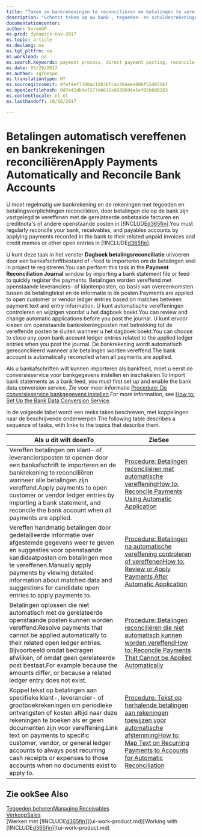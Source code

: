 ```yaml
---
title: "Taken om bankrekeningen te reconciliëren en betalingen te vereffenen met gerelateerde posten"
description: "Schetst taken om uw bank-, tegoeden- en schuldenrekeningen te reconciliëren, kasontvangsten of onkosten te boeken en betalingen automatisch te vereffenen."
documentationcenter: 
author: SorenGP
ms.prod: dynamics-nav-2017
ms.topic: article
ms.devlang: na
ms.tgt_pltfrm: na
ms.workload: na
ms.search.keywords: payment process, direct payment posting, reconcile payment, expenses, cash receipts
ms.date: 03/29/2017
ms.author: sgroespe
ms.translationtype: HT
ms.sourcegitcommit: 4fefaef7380ac10836fcac404eea006f55d8556f
ms.openlocfilehash: 0d7e42db9ef277eb615c6939694a5ef85b0d0283
ms.contentlocale: nl-nl
ms.lasthandoff: 10/16/2017

---
```

# <a name="apply-payments-automatically-and-reconcile-bank-accounts"></a><span data-ttu-id="ea704-103">Betalingen automatisch vereffenen en bankrekeningen reconciliëren</span><span class="sxs-lookup"><span data-stu-id="ea704-103">Apply Payments Automatically and Reconcile Bank Accounts</span></span>
<span data-ttu-id="ea704-104">U moet regelmatig uw bankrekening en de rekeningen met tegoeden en betalingsverplichtingen reconciliëren, door betalingen die op de bank zijn vastgelegd te vereffenen met de gerelateerde onbetaalde facturen en creditnota's of andere openstaande posten in [!INCLUDE[d365fin](includes/d365fin_long_md.md)].</span><span class="sxs-lookup"><span data-stu-id="ea704-104">You must regularly reconcile your bank, receivables, and payables accounts by applying payments recorded in the bank to their related unpaid invoices and credit memos or other open entries in [!INCLUDE[d365fin](includes/d365fin_long_md.md)].</span></span>  

<span data-ttu-id="ea704-105">U kunt deze taak in het venster **Dagboek betalingsreconciliatie** uitvoeren door een bankafschriftbestand of -feed te importeren om de betalingen snel in project te registreren.</span><span class="sxs-lookup"><span data-stu-id="ea704-105">You can perform this task in the **Payment Reconciliation Journal** window by importing a bank statement file or feed to quickly register the payments.</span></span> <span data-ttu-id="ea704-106">Betalingen worden vereffend met openstaande leveranciers- of klantenposten, op basis van overeenkomsten tussen de betalingtekst en de informatie in de posten.</span><span class="sxs-lookup"><span data-stu-id="ea704-106">Payments are applied to open customer or vendor ledger entries based on matches between payment text and entry information.</span></span> <span data-ttu-id="ea704-107">U kunt automatische vereffeningen controleren en wijzigen voordat u het dagboek boekt.</span><span class="sxs-lookup"><span data-stu-id="ea704-107">You can review and change automatic applications before you post the journal.</span></span> <span data-ttu-id="ea704-108">U kunt ervoor kiezen om openstaande bankrekeningposten met betrekking tot de vereffende posten te sluiten wanneer u het dagboek boekt.</span><span class="sxs-lookup"><span data-stu-id="ea704-108">You can choose to close any open bank account ledger entries related to the applied ledger entries when you post the journal.</span></span> <span data-ttu-id="ea704-109">De bankrekening wordt automatisch gereconcilieerd wanneer alle betalingen worden vereffend.</span><span class="sxs-lookup"><span data-stu-id="ea704-109">The bank account is automatically reconciled when all payments are applied.</span></span>  

<span data-ttu-id="ea704-110">Als u bankafschriften wilt kunnen importeren als bankfeed, moet u eerst de conversieservice voor bankgegevens instellen en inschakelen.</span><span class="sxs-lookup"><span data-stu-id="ea704-110">To import bank statements as a bank feed, you must first set up and enable the bank data conversion service.</span></span> <span data-ttu-id="ea704-111">Zie voor meer informatie [Procedure: De conversieservice bankgegevens instellen](bank-how-setup-bank-data-conversion-service.md).</span><span class="sxs-lookup"><span data-stu-id="ea704-111">For more information, see [How to: Set Up the Bank Data Conversion Service](bank-how-setup-bank-data-conversion-service.md).</span></span>  

<span data-ttu-id="ea704-112">In de volgende tabel wordt een reeks taken beschreven, met koppelingen naar de beschrijvende onderwerpen.</span><span class="sxs-lookup"><span data-stu-id="ea704-112">The following table describes a sequence of tasks, with links to the topics that describe them.</span></span>  

| <span data-ttu-id="ea704-113">Als u dit wilt doen</span><span class="sxs-lookup"><span data-stu-id="ea704-113">To</span></span> | <span data-ttu-id="ea704-114">Zie</span><span class="sxs-lookup"><span data-stu-id="ea704-114">See</span></span> |
| --- | --- |
| <span data-ttu-id="ea704-115">Vereffen betalingen om klant- of leveranciersposten te openen door een bankafschrift te importeren en de bankrekening te reconciliëren wanneer alle betalingen zijn vereffend.</span><span class="sxs-lookup"><span data-stu-id="ea704-115">Apply payments to open customer or vendor ledger entries by importing a bank statement, and reconcile the bank account when all payments are applied.</span></span> |[<span data-ttu-id="ea704-116">Procedure: Betalingen reconciliëren met automatische vereffening</span><span class="sxs-lookup"><span data-stu-id="ea704-116">How to: Reconcile Payments Using Automatic Application</span></span>](receivables-how-reconcile-payments-auto-application.md) |
| <span data-ttu-id="ea704-117">Vereffen handmatig betalingen door gedetailleerde informatie over afgestemde gegevens weer te geven en suggesties voor openstaande kandidaatposten om betalingen mee te vereffenen.</span><span class="sxs-lookup"><span data-stu-id="ea704-117">Manually apply payments by viewing detailed information about matched data and suggestions for candidate open entries to apply payments to.</span></span> |[<span data-ttu-id="ea704-118">Procedure: Betalingen na automatische vereffening controleren of vereffenen</span><span class="sxs-lookup"><span data-stu-id="ea704-118">How to: Review or Apply Payments After Automatic Application</span></span>](receivables-how-review-apply-payments-auto-application.md) |
| <span data-ttu-id="ea704-119">Betalingen oplossen die niet automatisch met de gerelateerde openstaande posten kunnen worden vereffend.</span><span class="sxs-lookup"><span data-stu-id="ea704-119">Resolve payments that cannot be applied automatically to their related open ledger entries.</span></span> <span data-ttu-id="ea704-120">Bijvoorbeeld omdat bedragen afwijken, of omdat geen gerelateerde post bestaat.</span><span class="sxs-lookup"><span data-stu-id="ea704-120">For example because the amounts differ, or because a related ledger entry does not exist.</span></span> |[<span data-ttu-id="ea704-121">Procedure: Betalingen reconciliëren die niet automatisch kunnen worden vereffend</span><span class="sxs-lookup"><span data-stu-id="ea704-121">How to: Reconcile Payments That Cannot be Applied Automatically</span></span>](receivables-how-reconcile-payments-cannot-apply-auto.md) |
| <span data-ttu-id="ea704-122">Koppel tekst op betalingen aan specifieke klant-, leverancier- of grootboekrekeningen om periodieke ontvangsten of kosten altijd naar deze rekeningen te boeken als er geen documenten zijn voor vereffening.</span><span class="sxs-lookup"><span data-stu-id="ea704-122">Link text on payments to specific customer, vendor, or general ledger accounts to always post recurring cash receipts or expenses to those accounts when no documents exist to apply to.</span></span> |[<span data-ttu-id="ea704-123">Procedure: Tekst op herhalende betalingen aan rekeningen toewijzen voor automatische afstemming</span><span class="sxs-lookup"><span data-stu-id="ea704-123">How to: Map Text on Recurring Payments to Accounts for Automatic Reconciliation</span></span>](receivables-how-map-text-recurring-payments-accounts-auto-reconcilliation.md) |

## <a name="see-also"></a><span data-ttu-id="ea704-124">Zie ook</span><span class="sxs-lookup"><span data-stu-id="ea704-124">See Also</span></span>
[<span data-ttu-id="ea704-125">Tegoeden beheren</span><span class="sxs-lookup"><span data-stu-id="ea704-125">Managing Receivables</span></span>](receivables-manage-receivables.md)  
[<span data-ttu-id="ea704-126">Verkoop</span><span class="sxs-lookup"><span data-stu-id="ea704-126">Sales</span></span>](sales-manage-sales.md)  
<span data-ttu-id="ea704-127">[Werken met [!INCLUDE[d365fin](includes/d365fin_md.md)]](ui-work-product.md)</span><span class="sxs-lookup"><span data-stu-id="ea704-127">[Working with [!INCLUDE[d365fin](includes/d365fin_md.md)]](ui-work-product.md)</span></span>

